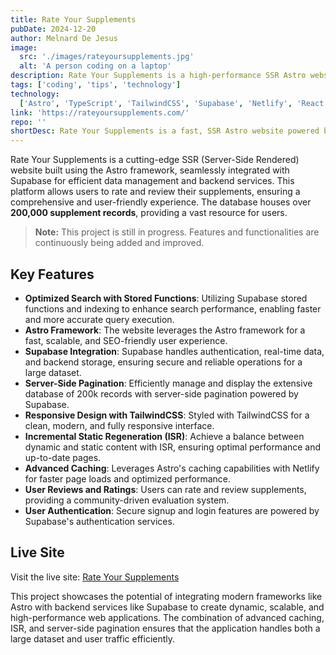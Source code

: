 ```yaml
---
title: Rate Your Supplements
pubDate: 2024-12-20
author: Melnard De Jesus
image:
  src: './images/rateyoursupplements.jpg'
  alt: 'A person coding on a laptop'
description: Rate Your Supplements is a high-performance SSR Astro website integrated with Supabase, allowing users to review and rate supplements effortlessly. With a vast database of over 200,000 supplement records, the platform offers lightning-fast search capabilities powered by optimized queries, search vectors, and indexing. Leveraging PL/pgSQL user-defined functions, it ensures highly efficient data retrieval. Client-side caching further enhances performance, while a responsive Tailwind CSS design guarantees a seamless experience across all devices. Built for speed, security, and usability, Rate Your Supplements sets a new standard for supplement reviews.
tags: ['coding', 'tips', 'technology']
technology:
  ['Astro', 'TypeScript', 'TailwindCSS', 'Supabase', 'Netlify', 'React']
link: 'https://rateyoursupplements.com/'
repo: ''
shortDesc: Rate Your Supplements is a fast, SSR Astro website powered by Supabase, featuring 200,000+ supplement records with optimized search, indexing, and PL/pgSQL functions for instant results. With client-side caching and a responsive Tailwind CSS design, it delivers a seamless and high-performance user experience. 🚀
---
```


Rate Your Supplements is a cutting-edge SSR (Server-Side Rendered) website built using the Astro framework, seamlessly integrated with Supabase for efficient data management and backend services. This platform allows users to rate and review their supplements, ensuring a comprehensive and user-friendly experience. The database houses over **200,000 supplement records**, providing a vast resource for users.

> **Note:** This project is still in progress. Features and functionalities are continuously being added and improved.

## Key Features

- **Optimized Search with Stored Functions**: Utilizing Supabase stored functions and indexing to enhance search performance, enabling faster and more accurate query execution.
- **Astro Framework**: The website leverages the Astro framework for a fast, scalable, and SEO-friendly user experience.
- **Supabase Integration**: Supabase handles authentication, real-time data, and backend storage, ensuring secure and reliable operations for a large dataset.
- **Server-Side Pagination**: Efficiently manage and display the extensive database of 200k records with server-side pagination powered by Supabase.
- **Responsive Design with TailwindCSS**: Styled with TailwindCSS for a clean, modern, and fully responsive interface.
- **Incremental Static Regeneration (ISR)**: Achieve a balance between dynamic and static content with ISR, ensuring optimal performance and up-to-date pages.
- **Advanced Caching**: Leverages Astro's caching capabilities with Netlify for faster page loads and optimized performance.
- **User Reviews and Ratings**: Users can rate and review supplements, providing a community-driven evaluation system.
- **User Authentication**: Secure signup and login features are powered by Supabase's authentication services.

## Live Site

Visit the live site: [Rate Your Supplements](https://rateyoursupplements.com/)

This project showcases the potential of integrating modern frameworks like Astro with backend services like Supabase to create dynamic, scalable, and high-performance web applications. The combination of advanced caching, ISR, and server-side pagination ensures that the application handles both a large dataset and user traffic efficiently.
